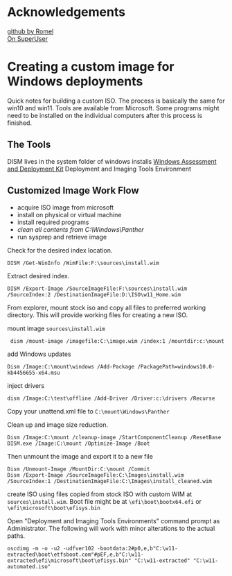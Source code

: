 # Acknowledgements
[github by Romel](https://gist.github.com/rpc180/bc3e39daac329ed4de146a43ed3bc73e)  
[On SuperUser](https://superuser.com/questions/1624231/how-to-create-an-unattended-windows-installation-medium-iso-usb-supporting-secur)

# Creating a custom image for Windows deployments

Quick notes for building a custom ISO. The process is basically the same for win10 and win11. Tools are available from Microsoft.
Some programs might need to be installed on the individual computers after this process is finished.

## The Tools
DISM lives in the system folder of windows installs
[Windows Assessment and Deployment Kit](https://learn.microsoft.com/en-us/windows-hardware/get-started/adk-install)
Deployment and Imaging Tools Environment

## Customized Image Work Flow
- acquire ISO image from microsoft
- install on physical or virtual machine
- install required programs
- *clean all contents from C:\Windows\Panther*
- run sysprep and retrieve image

Check for the desired index location.
```
DISM /Get-WinInfo /WimFile:F:\sources\install.wim
```

Extract desired index.
```
DISM /Export-Image /SourceImageFile:F:\sources\install.wim /SourceIndex:2 /DestinationImageFile:D:\ISO\w11_Home.wim
```

From explorer, mount stock iso and copy all files to preferred working directory. This will provide working files for creating a new ISO.

mount image `sources\install.wim`
```
 dism /mount-image /imagefile:C:\image.wim /index:1 /mountdir:c:\mount
```

add Windows updates
```
Dism /Image:C:\mount\windows /Add-Package /PackagePath=windows10.0-kb4456655-x64.msu
```

inject drivers
```
dism /Image:C:\test\offline /Add-Driver /Driver:c:\drivers /Recurse
```

Copy your unattend.xml file to `C:\mount\Windows\Panther`

Clean up and image size reduction.
```
Dism /Image:C:\mount /cleanup-image /StartComponentCleanup /ResetBase
DISM.exe /Image:C:\mount /Optimize-Image /Boot
```

Then unmount the image and export it to a new file
```
Dism /Unmount-Image /MountDir:C:\mount /Commit
Dism /Export-Image /SourceImageFile:C:\Images\install.wim /SourceIndex:1 /DestinationImageFile:C:\Images\install_cleaned.wim
```

create ISO using files copied from stock ISO with custom WIM at `sources\install.wim`. Boot file might be at `\efi\boot\bootx64.efi` or `\efi\microsoft\boot\efisys.bin`

Open "Deployment and Imaging Tools Environments" command prompt as Administrator. The following will work with minor alterations to the actual paths.
```
oscdimg -m -o -u2 -udfver102 -bootdata:2#p0,e,b"C:\w11-extracted\boot\etfsboot.com"#pEF,e,b"C:\w11-extracted\efi\microsoft\boot\efisys.bin" "C:\w11-extracted" "C:\w11-automated.iso"
```

